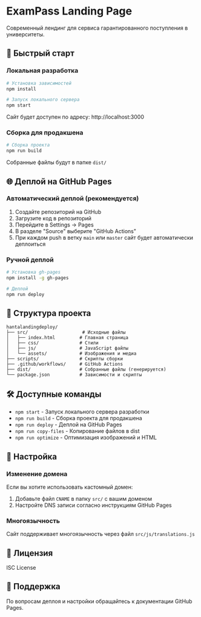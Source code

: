 # ExamPass Landing Page

Современный лендинг для сервиса гарантированного поступления в университеты.

## 🚀 Быстрый старт

### Локальная разработка

```bash
# Установка зависимостей
npm install

# Запуск локального сервера
npm start
```

Сайт будет доступен по адресу: http://localhost:3000

### Сборка для продакшена

```bash
# Сборка проекта
npm run build
```

Собранные файлы будут в папке `dist/`

## 🌐 Деплой на GitHub Pages

### Автоматический деплой (рекомендуется)

1. Создайте репозиторий на GitHub
2. Загрузите код в репозиторий
3. Перейдите в Settings → Pages
4. В разделе "Source" выберите "GitHub Actions"
5. При каждом push в ветку `main` или `master` сайт будет автоматически деплоиться

### Ручной деплой

```bash
# Установка gh-pages
npm install -g gh-pages

# Деплой
npm run deploy
```

## 📁 Структура проекта

```
hantalandingdeploy/
├── src/                    # Исходные файлы
│   ├── index.html         # Главная страница
│   ├── css/               # Стили
│   ├── js/                # JavaScript файлы
│   └── assets/            # Изображения и медиа
├── scripts/               # Скрипты сборки
├── .github/workflows/     # GitHub Actions
├── dist/                  # Собранные файлы (генерируется)
└── package.json           # Зависимости и скрипты
```

## 🛠️ Доступные команды

- `npm start` - Запуск локального сервера разработки
- `npm run build` - Сборка проекта для продакшена
- `npm run deploy` - Деплой на GitHub Pages
- `npm run copy-files` - Копирование файлов в dist
- `npm run optimize` - Оптимизация изображений и HTML

## 🔧 Настройка

### Изменение домена

Если вы хотите использовать кастомный домен:

1. Добавьте файл `CNAME` в папку `src/` с вашим доменом
2. Настройте DNS записи согласно инструкциям GitHub Pages

### Многоязычность

Сайт поддерживает многоязычность через файл `src/js/translations.js`

## 📝 Лицензия

ISC License

## 🤝 Поддержка

По вопросам деплоя и настройки обращайтесь к документации GitHub Pages. 